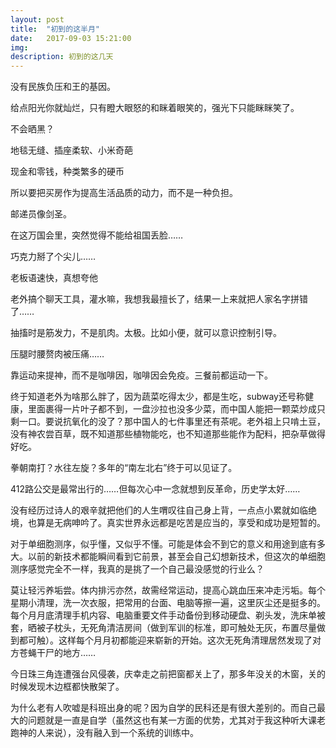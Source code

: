 ```yaml
---
layout: post
title:  "初到的这半月"
date:   2017-09-03 15:21:00
img: 
description: 初到的这几天
---
```


没有民族负压和王的基因。

给点阳光你就灿烂，只有瞪大眼怒的和眯着眼笑的，强光下只能眯眯笑了。

不会晒黑？

地毯无缝、插座柔软、小米奇葩

现金和零钱，种类繁多的硬币

所以要把买房作为提高生活品质的动力，而不是一种负担。

邮递员像剑圣。

在这万国会里，突然觉得不能给祖国丢脸……

巧克力掰了个尖儿……

老板语速快，真想夸他

老外搞个聊天工具，灌水嘛，我想我最擅长了，结果一上来就把人家名字拼错了……

抽搐时是筋发力，不是肌肉。太极。比如小便，就可以意识控制引导。

压腿时腰赘肉被压痛……

靠运动来提神，而不是咖啡因，咖啡因会免疫。三餐前都运动一下。

终于知道老外为啥那么胖了，因为蔬菜吃得太少，都是生吃，subway还号称健康，里面裹得一片叶子都不到，一盘沙拉也没多少菜，而中国人能把一颗菜炒成只剩一口。要说抗氧化的没了？那中国人的七件事里还有茶呢。老外祖上只啃土豆，没有神农尝百草，既不知道那些植物能吃，也不知道那些能作为配料，把杂草做得好吃。

拳朝南打？水往左旋？多年的“南左北右”终于可以见证了。

412路公交是最常出行的……但每次心中一念就想到反革命，历史学太好……

没有经历过诗人的艰辛就把他们的人生喟叹往自己身上背，一点点小累就如临绝境，也算是无病呻吟了。真实世界永远都是吃苦是应当的，享受和成功是短暂的。

对于单细胞测序，似乎懂，又似乎不懂。可能是体会不到它的意义和用途到底有多大。以前的新技术都能瞬间看到它前景，甚至会自己幻想新技术，但这次的单细胞测序感觉完全不一样，我真的是挑了一个自己最没感觉的行业么？

莫让轻污养垢尝。体内排污亦然，故需经常运动，提高心跳血压来冲走污垢。每个星期小清理，洗一次衣服，把常用的台面、电脑等擦一遍，这里灰尘还是挺多的。每个月月底清理手机内容、电脑重要文件手动备份到移动硬盘、剃头发，洗床单被套，晒被子枕头，无死角清洁房间（做到军训的标准，即可触处无灰，布置尽量做到都可触）。这样每个月月初都能迎来崭新的开始。这次无死角清理居然发现了对方苍蝇干尸的地方……


今日珠三角连遭强台风侵袭，庆幸走之前把窗都关上了，那多年没关的木窗，关的时候发现木边框都快散架了。

为什么老有人吹嘘是科班出身的呢？因为自学的民科还是有很大差别的。而自己最大的问题就是一直是自学（虽然这也有某一方面的优势，尤其对于我这种听大课老跑神的人来说），没有融入到一个系统的训练中。
